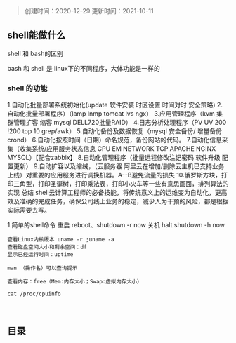 > 创建时间：2020-12-29
> 更新时间：2021-10-11

## shell能做什么

shell 和 bash的区别

bash 和 shell 是 linux下的不同程序，大体功能是一样的

### shell 的功能

1.自动化批量部署系统初始化(update 软件安装 时区设置 时间对时 安全策略)
2.自动化批量部署程序）（lamp lnmp tomcat lvs ngx）
3.应用管理程序（kvm 集群管理扩容 缩容 mysql DELL720批量RAID）
4.日志分析处理程序（PV UV 200 !200 top 10 grep/awk）
5.自动化备份及数据恢复（mysql 安全备份/ 增量备份 crond）
6.自动化按照时间（日期）命名规范，备份网站的代码。
7.自动化信息采集（收集系统/应用服务状态信息 CPU EM NETWORK TCP APACHE NGINX MYSQL）【配合zabbix】
8.自动化管理程序（批量远程修改注记密码 软件升级 配置更新）
9.自动扩容以及缩绒，（云服务器 阿里云在增加/删除云主机已支持业务上线）对重要的应用服务进行调换机器。A--B避免流量的损失
10.俄罗斯方块，打印三角型，打印圣诞树，打印乘法表，打印小火车等一些有意思画面，排列算法的实现
总结 shell云计算工程师的必备技能，将传统意义上的运维变为自动化，更高效及准确的完成任务，确保公司线上业务的稳定，减少人为干预的风险，都是根据实际需要去写。

1.简单的shell命令
	重启
	reboot、shutdown -r now
	关机
	halt
	shutdown -h now

	查看Linux内核版本 uname -r ;uname -a
	查看磁盘空间大小和剩余空间：df
	显示已经运行时间：uptime
	
	man （操作名）可以查询提示
	
	查看内存：free（Mem:内存大小；Swap:虚拟内存大小）
	
	cat /proc/cpuinfo


​	

## 目录

